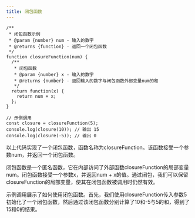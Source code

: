 ```yaml
---
title: 闭包函数
---
```

```
/**
 * 闭包函数示例
 * @param {number} num - 输入的数字
 * @returns {function} - 返回一个闭包函数
 */
function closureFunction(num) {
  /**
   * 闭包函数
   * @param {number} x - 输入的数字
   * @returns {number} - 返回输入的数字与闭包函数外部变量num的和
   */
  return function(x) {
    return num + x;
  };
}

// 示例调用
const closure = closureFunction(5);
console.log(closure(10)); // 输出 15
console.log(closure(-5)); // 输出 0
```

以上代码实现了一个闭包函数，函数名称为closureFunction。该函数接受一个参数num，并返回一个闭包函数。

闭包函数是一个匿名函数，它在内部访问了外部函数closureFunction的局部变量num。闭包函数接受一个参数x，并返回num + x的值。通过闭包，我们可以保留closureFunction的局部变量，使其在闭包函数被调用时仍然有效。

示例调用展示了如何使用闭包函数。首先，我们使用closureFunction传入参数5初始化了一个闭包函数，然后通过该闭包函数分别计算了10和-5与5的和，得到了15和0的结果。

